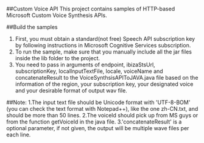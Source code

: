 ##Custom Voice API
This project contains samples of HTTP-based Microsoft Custom Voice Synthesis APIs.
 
##Build the samples
1. First, you must obtain a standard(not free) Speech API subscription key by following instructions in Microsoft Cognitive Services subscription.
2. To run the sample, make sure that you manually include all the jar files inside the lib folder to the project. 
3. You need to pass in arguments of endpoint, ibizaStsUrl, subscriptionKey, localInputTextFile, locale, voiceName and concatenateResult to the VoiceSynthsisAPIToJAVA.java file based on the information of the region, your subscription key, your designated voice and your desirable format of output wav file.


##Note:
1.The input text file should be Unicode format with 'UTF-8-BOM' (you can check the text format with Notepad++), like the one zh-CN.txt, and should be more than 50 lines.
2.The voiceId should pick up from MS guys or from the function getVoiceId in the java file.
3.'concatenateResult' is a optional parameter, if not given, the output will be multiple wave files per each line.